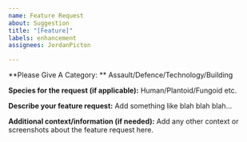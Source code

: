 ```yaml
---
name: Feature Request
about: Suggestion
title: "[Feature]"
labels: enhancement
assignees: JordanPicton

---
```


**Please Give A Category: **
Assault/Defence/Technology/Building

**Species for the request (if applicable):**
Human/Plantoid/Fungoid etc.

**Describe your feature request:**
Add something like blah blah blah...

**Additional context/information (if needed):**
Add any other context or screenshots about the feature request here.

